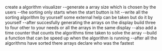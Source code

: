create a algorithm visualizer 
--generate a array size which is chosen by the users
--the sorting only starts when the start button is hit
--write all the sorting algorithm by yourself some external help can be taken but do it by yourself
--after succesfully generating the arrays on the display build three to four other to your needs or all the arrays in the same display
--also add a time counter that counts the algorithms time taken to solve the array
--build a function that can be speed up when the algorithm is running
--after all the algorithms have sorted there arrays declare who was the fastest

